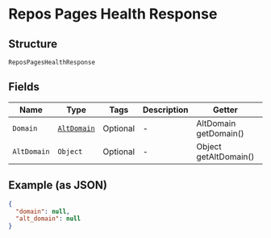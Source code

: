 
# Repos Pages Health Response

## Structure

`ReposPagesHealthResponse`

## Fields

| Name | Type | Tags | Description | Getter | Setter |
|  --- | --- | --- | --- | --- | --- |
| `Domain` | [`AltDomain`](../../doc/models/alt-domain.md) | Optional | - | AltDomain getDomain() | setDomain(AltDomain domain) |
| `AltDomain` | `Object` | Optional | - | Object getAltDomain() | setAltDomain(Object altDomain) |

## Example (as JSON)

```json
{
  "domain": null,
  "alt_domain": null
}
```

